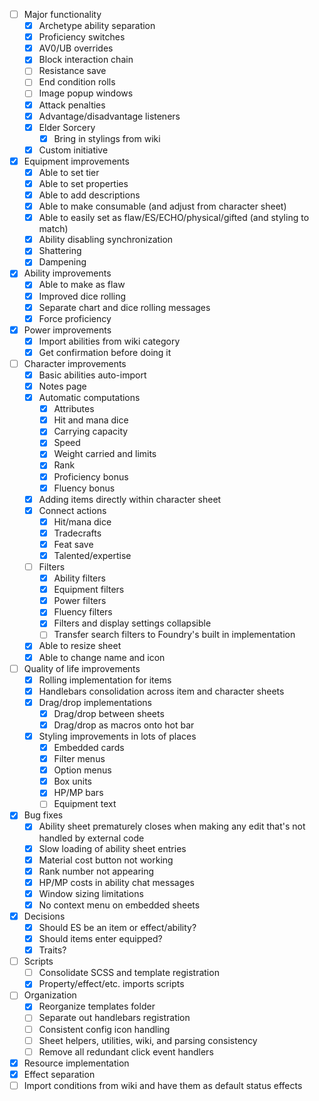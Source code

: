 - [ ] Major functionality
  - [x] Archetype ability separation
  - [x] Proficiency switches
  - [x] AV0/UB overrides
  - [x] Block interaction chain
  - [ ] Resistance save
  - [ ] End condition rolls
  - [ ] Image popup windows
  - [x] Attack penalties
  - [x] Advantage/disadvantage listeners
  - [x] Elder Sorcery
    - [x] Bring in stylings from wiki
  - [x] Custom initiative
- [x] Equipment improvements
  - [x] Able to set tier
  - [x] Able to set properties
  - [x] Able to add descriptions
  - [x] Able to make consumable (and adjust from character sheet)
  - [x] Able to easily set as flaw/ES/ECHO/physical/gifted (and styling to match)
  - [x] Ability disabling synchronization
  - [x] Shattering
  - [x] Dampening
- [x] Ability improvements
  - [x] Able to make as flaw
  - [x] Improved dice rolling
  - [x] Separate chart and dice rolling messages
  - [x] Force proficiency
- [x] Power improvements
  - [x] Import abilities from wiki category
  - [x] Get confirmation before doing it
- [ ] Character improvements
  - [x] Basic abilities auto-import
  - [x] Notes page
  - [x] Automatic computations
    - [x] Attributes
    - [x] Hit and mana dice
    - [x] Carrying capacity
    - [x] Speed
    - [x] Weight carried and limits
    - [x] Rank
    - [x] Proficiency bonus
    - [x] Fluency bonus
  - [x] Adding items directly within character sheet
  - [x] Connect actions
    - [x] Hit/mana dice
    - [x] Tradecrafts
    - [x] Feat save
    - [x] Talented/expertise
  - [ ] Filters
    - [x] Ability filters
    - [x] Equipment filters
    - [x] Power filters
    - [x] Fluency filters
    - [x] Filters and display settings collapsible
    - [ ] Transfer search filters to Foundry's built in implementation
  - [x] Able to resize sheet
  - [x] Able to change name and icon
- [ ] Quality of life improvements
  - [x] Rolling implementation for items
  - [x] Handlebars consolidation across item and character sheets
  - [x] Drag/drop implementations
    - [x] Drag/drop between sheets
    - [x] Drag/drop as macros onto hot bar
  - [x] Styling improvements in lots of places
    - [x] Embedded cards
    - [x] Filter menus
    - [x] Option menus
    - [x] Box units
    - [x] HP/MP bars
    - [ ] Equipment text
- [x] Bug fixes
  - [x] Ability sheet prematurely closes when making any edit that's not handled by external code
  - [x] Slow loading of ability sheet entries
  - [x] Material cost button not working
  - [x] Rank number not appearing
  - [x] HP/MP costs in ability chat messages
  - [x] Window sizing limitations
  - [x] No context menu on embedded sheets
- [x] Decisions
  - [x] Should ES be an item or effect/ability?
  - [x] Should items enter equipped?
  - [x] Traits?
- [ ] Scripts
  - [ ] Consolidate SCSS and template registration
  - [x] Property/effect/etc. imports scripts
- [ ] Organization
  - [x] Reorganize templates folder
  - [ ] Separate out handlebars registration
  - [ ] Consistent config icon handling
  - [ ] Sheet helpers, utilities, wiki, and parsing consistency
  - [ ] Remove all redundant click event handlers
- [x] Resource implementation
- [x] Effect separation
- [ ] Import conditions from wiki and have them as default status effects